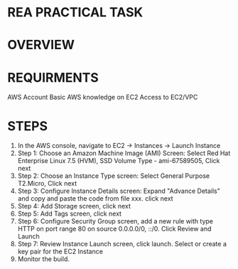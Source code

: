 REA PRACTICAL TASK
===================

OVERVIEW
========

REQUIRMENTS
===========
AWS Account
Basic AWS knowledge on EC2
Access to EC2/VPC


STEPS
==========
1. In the AWS console, navigate to EC2 -> Instances -> Launch Instance
2. Step 1: Choose an Amazon Machine Image (AMI) Screen: Select Red Hat Enterprise Linux 7.5 (HVM), SSD Volume Type - ami-67589505, Click next
3. Step 2: Choose an Instance Type screen: Select General Purpose T2.Micro, Click next
4. Step 3: Configure Instance Details screen: Expand "Advance Details" and copy and paste the code from file xxx. click next
5. Step 4: Add Storage screen, click next
6. Step 5: Add Tags screen, click next
7. Step 6: Configure Security Group screen, add a new rule with type HTTP on port range 80 on source 0.0.0.0/0, ::/0. Click Review and Launch
8. Step 7: Review Instance Launch screen, click launch. Select or create a key pair for the EC2 Instance
9. Monitor the build. 
